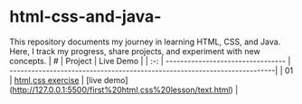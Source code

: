 # html-css-and-java-
This repository documents my journey in learning HTML, CSS, and Java. Here, I track my progress, share projects, and experiment with new concepts.
|  #  | Project                           | Live Demo                                                                |
| :-: | --------------------------------- | -------------------------------------------------------------------------|
| 01  | [html,css exercise](Project-1)   |  [live demo] (http://127.0.0.1:5500/first%20html,css%20lesson/text.html)                                                          |

